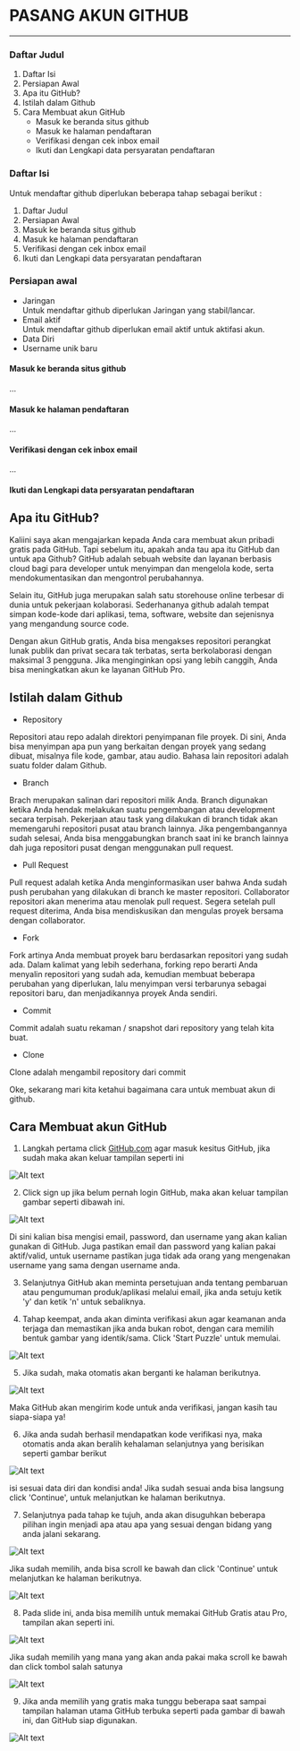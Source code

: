 # **PASANG AKUN GITHUB**
------------------------

### Daftar Judul
1. Daftar Isi
2. Persiapan Awal
3. Apa itu GitHub?
4. Istilah dalam Github
5. Cara Membuat akun GitHub <br>
   - Masuk ke beranda situs github
   - Masuk ke halaman pendaftaran
   - Verifikasi dengan cek inbox email
   - Ikuti dan Lengkapi data persyaratan pendaftaran
   

### Daftar Isi
Untuk mendaftar github diperlukan beberapa tahap sebagai berikut :
1. Daftar Judul
1. Persiapan Awal
1. Masuk ke beranda situs github
1. Masuk ke halaman pendaftaran
1. Verifikasi dengan cek inbox email
1. Ikuti dan Lengkapi data persyaratan pendaftaran


### Persiapan awal
- Jaringan<br>
  Untuk mendaftar github diperlukan Jaringan yang stabil/lancar.
- Email aktif<br>
  Untuk mendaftar github diperlukan email aktif untuk aktifasi akun.
- Data Diri
- Username unik baru

#### Masuk ke beranda situs github
...
#### Masuk ke halaman pendaftaran
...
#### Verifikasi dengan cek inbox email
...
#### Ikuti dan Lengkapi data persyaratan pendaftaran




## Apa itu GitHub?

Kaliini saya akan mengajarkan kepada Anda cara membuat akun pribadi gratis pada GitHub. Tapi sebelum itu, apakah anda tau apa itu GitHub dan untuk apa Github? GitHub adalah sebuah website dan layanan berbasis cloud bagi para developer untuk menyimpan dan mengelola kode, serta mendokumentasikan dan mengontrol perubahannya.

Selain itu, GitHub juga merupakan salah satu storehouse online terbesar di dunia untuk pekerjaan kolaborasi. Sederhananya github adalah tempat simpan kode-kode dari aplikasi, tema, software, website dan sejenisnya yang mengandung source code.

Dengan akun GitHub gratis, Anda bisa mengakses repositori perangkat lunak publik dan privat secara tak terbatas, serta berkolaborasi dengan maksimal 3 pengguna. Jika menginginkan opsi yang lebih canggih, Anda bisa meningkatkan akun ke layanan GitHub Pro.

## Istilah dalam Github

* Repository

Repositori atau repo adalah direktori penyimpanan file proyek. Di sini, Anda bisa menyimpan apa pun yang berkaitan dengan proyek yang sedang dibuat, misalnya file kode, gambar, atau audio.  Bahasa lain repositori adalah suatu folder dalam Github.

* Branch

Brach merupakan salinan dari repositori milik Anda. Branch digunakan ketika Anda hendak melakukan suatu pengembangan atau development secara terpisah. Pekerjaan atau task yang dilakukan di branch tidak akan memengaruhi repositori pusat atau branch lainnya. Jika pengembangannya sudah selesai, Anda bisa menggabungkan branch saat ini ke branch lainnya dah juga repositori pusat dengan menggunakan pull request.

* Pull Request

Pull request adalah ketika Anda menginformasikan user bahwa Anda sudah push perubahan yang dilakukan di branch ke master repositori. Collaborator repositori akan menerima atau menolak pull request. Segera setelah pull request diterima, Anda bisa mendiskusikan dan mengulas proyek bersama dengan collaborator.

* Fork 

Fork artinya Anda membuat proyek baru berdasarkan repositori yang sudah ada. Dalam kalimat yang lebih sederhana, forking repo berarti Anda menyalin repositori yang sudah ada, kemudian membuat beberapa perubahan yang diperlukan, lalu menyimpan versi terbarunya sebagai repositori baru, dan menjadikannya proyek Anda sendiri.

* Commit

Commit adalah suatu rekaman / snapshot dari repository yang telah kita buat.

* Clone

Clone adalah mengambil repository dari commit

Oke, sekarang mari kita ketahui bagaimana cara untuk membuat akun di github.

## Cara Membuat akun GitHub

1. Langkah pertama click [GitHub.com](https://github.com/) agar masuk kesitus GitHub, jika sudah maka akan keluar tampilan seperti ini

![Alt text](gambar/github2.png.jpg)

2. Click sign up jika belum pernah login GitHub, maka akan keluar tampilan gambar seperti dibawah ini.

![Alt text](gambar/github2.2.jpg)

Di sini kalian bisa mengisi email, password, dan username yang akan kalian gunakan di GitHub. Juga pastikan email dan password yang kalian pakai aktif/valid, untuk username pastikan juga tidak ada orang yang mengenakan username yang sama dengan username anda.

3. Selanjutnya GitHub akan meminta persetujuan anda tentang pembaruan atau pengumuman produk/aplikasi melalui email, jika anda setuju ketik 'y' dan ketik 'n' untuk sebaliknya.

4. Tahap keempat, anda akan diminta verifikasi akun agar keamanan anda terjaga dan memastikan jika anda bukan robot, dengan cara memilih bentuk gambar yang identik/sama. Click 'Start Puzzle' untuk memulai.

![Alt text](gambar/github4.png.jpg)

5. Jika sudah, maka otomatis akan berganti ke halaman berikutnya.

![Alt text](gambar/github5.png.jpg)

Maka GitHub akan mengirim kode untuk anda verifikasi, jangan kasih tau siapa-siapa ya!

6. Jika anda sudah berhasil mendapatkan kode verifikasi nya, maka otomatis anda akan beralih kehalaman selanjutnya yang berisikan seperti gambar berikut

![Alt text](gambar/github6.png.jpg)

isi sesuai data diri dan kondisi anda! Jika sudah sesuai anda bisa langsung click 'Continue', untuk melanjutkan ke halaman berikutnya.

7. Selanjutnya pada tahap ke tujuh, anda akan disuguhkan beberapa pilihan ingin menjadi apa atau apa yang sesuai dengan bidang yang anda jalani sekarang.

![Alt text](gambar/github7.png.jpg)

Jika sudah memilih, anda bisa scroll ke bawah dan click 'Continue' untuk melanjutkan ke halaman berikutnya.

![Alt text](gambar/githb8.png.jpg)

8. Pada slide ini, anda bisa memilih untuk memakai GitHub Gratis atau Pro, tampilan akan seperti ini.

![Alt text](gambar/github9.png.jpg)

Jika sudah memilih yang mana yang akan anda pakai maka scroll ke bawah dan click tombol salah satunya

![Alt text](gambar/github10.png.jpg)

9. Jika anda memilih yang gratis maka tunggu beberapa saat sampai tampilan halaman utama GitHub terbuka seperti pada gambar di bawah ini, dan GitHub siap digunakan.

![Alt text](gambar/github11.png.jpg)
